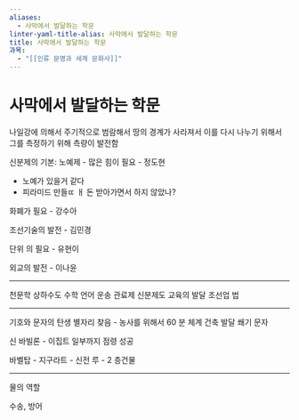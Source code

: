 ```yaml
---
aliases:
  - 사막에서 발달하는 학문
linter-yaml-title-alias: 사막에서 발달하는 학문
title: 사막에서 발달하는 학문
과목:
  - "[[인류 문명과 세계 문화사]]"
---
```


# 사막에서 발달하는 학문

나일강에 의해서 주기적으로 범람해서 땅의 경계가 사라져서 이를 다시 나누기 위해서
그를 측정하기 위해 측량이 발전함

신분제의 기본: 노예제 - 많은 힘이 필요 - 정도현
- 노예가 있을거 같다
- 피라미드 만들ㄸ ㅐ 돈 받아가면서 하지 않았나?

화폐가 필요 - 강수아

조선기술의 발전 - 김민경

단위 의 필요 - 유현이

외교의 발전 - 이나윤

---

천문학
상하수도
수학
언어
운송
관료제
신분제도
교육의 발달
조선업
법

---

기호와 문자의 탄생
별자리 찾음 - 농사를 위해서
60 분 체계
건축 발달
쐐기 문자

신 바빌론 - 이집트 일부까지 점령 성공

바벨탑 - 지구라트 - 신전
루 - 2 층건물

---

물의 역할

수송, 방어
